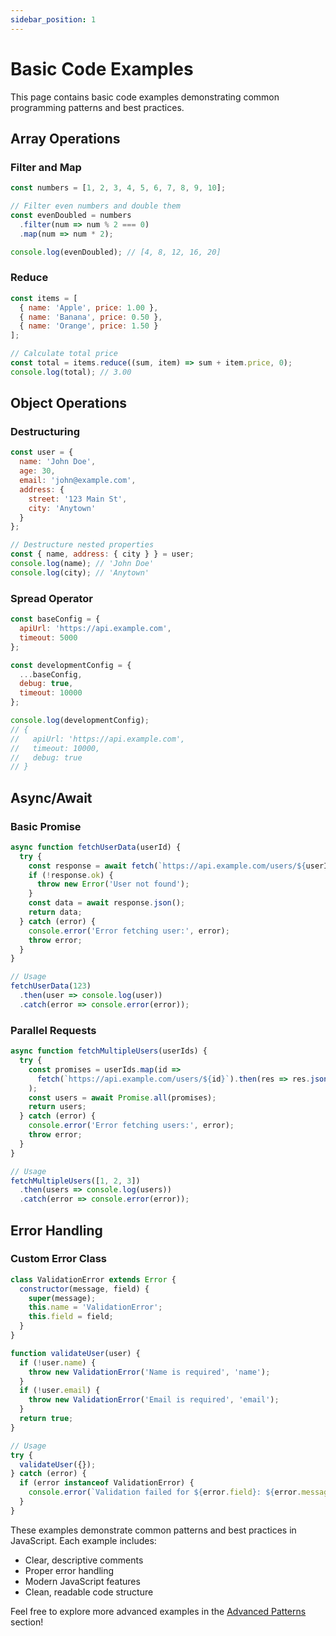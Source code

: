 ```yaml
---
sidebar_position: 1
---
```


# Basic Code Examples

This page contains basic code examples demonstrating common programming patterns and best practices.

## Array Operations

### Filter and Map
```javascript
const numbers = [1, 2, 3, 4, 5, 6, 7, 8, 9, 10];

// Filter even numbers and double them
const evenDoubled = numbers
  .filter(num => num % 2 === 0)
  .map(num => num * 2);

console.log(evenDoubled); // [4, 8, 12, 16, 20]
```

### Reduce
```javascript
const items = [
  { name: 'Apple', price: 1.00 },
  { name: 'Banana', price: 0.50 },
  { name: 'Orange', price: 1.50 }
];

// Calculate total price
const total = items.reduce((sum, item) => sum + item.price, 0);
console.log(total); // 3.00
```

## Object Operations

### Destructuring
```javascript
const user = {
  name: 'John Doe',
  age: 30,
  email: 'john@example.com',
  address: {
    street: '123 Main St',
    city: 'Anytown'
  }
};

// Destructure nested properties
const { name, address: { city } } = user;
console.log(name); // 'John Doe'
console.log(city); // 'Anytown'
```

### Spread Operator
```javascript
const baseConfig = {
  apiUrl: 'https://api.example.com',
  timeout: 5000
};

const developmentConfig = {
  ...baseConfig,
  debug: true,
  timeout: 10000
};

console.log(developmentConfig);
// {
//   apiUrl: 'https://api.example.com',
//   timeout: 10000,
//   debug: true
// }
```

## Async/Await

### Basic Promise
```javascript
async function fetchUserData(userId) {
  try {
    const response = await fetch(`https://api.example.com/users/${userId}`);
    if (!response.ok) {
      throw new Error('User not found');
    }
    const data = await response.json();
    return data;
  } catch (error) {
    console.error('Error fetching user:', error);
    throw error;
  }
}

// Usage
fetchUserData(123)
  .then(user => console.log(user))
  .catch(error => console.error(error));
```

### Parallel Requests
```javascript
async function fetchMultipleUsers(userIds) {
  try {
    const promises = userIds.map(id => 
      fetch(`https://api.example.com/users/${id}`).then(res => res.json())
    );
    const users = await Promise.all(promises);
    return users;
  } catch (error) {
    console.error('Error fetching users:', error);
    throw error;
  }
}

// Usage
fetchMultipleUsers([1, 2, 3])
  .then(users => console.log(users))
  .catch(error => console.error(error));
```

## Error Handling

### Custom Error Class
```javascript
class ValidationError extends Error {
  constructor(message, field) {
    super(message);
    this.name = 'ValidationError';
    this.field = field;
  }
}

function validateUser(user) {
  if (!user.name) {
    throw new ValidationError('Name is required', 'name');
  }
  if (!user.email) {
    throw new ValidationError('Email is required', 'email');
  }
  return true;
}

// Usage
try {
  validateUser({});
} catch (error) {
  if (error instanceof ValidationError) {
    console.error(`Validation failed for ${error.field}: ${error.message}`);
  }
}
```

These examples demonstrate common patterns and best practices in JavaScript. Each example includes:
- Clear, descriptive comments
- Proper error handling
- Modern JavaScript features
- Clean, readable code structure

Feel free to explore more advanced examples in the [Advanced Patterns](./advanced-patterns) section! 
